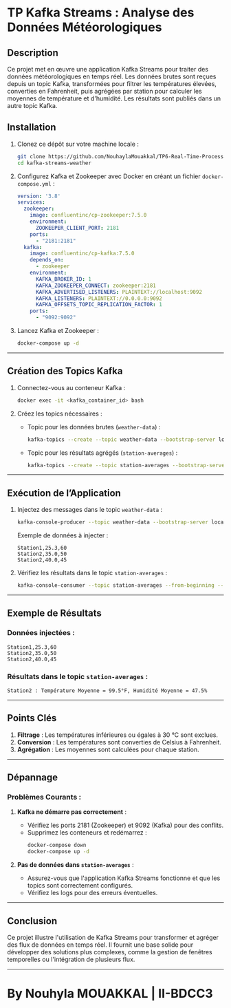 # **TP Kafka Streams : Analyse des Données Météorologiques**

## **Description**
Ce projet met en œuvre une application Kafka Streams pour traiter des données météorologiques en temps réel. Les données brutes sont reçues depuis un topic Kafka, transformées pour filtrer les températures élevées, converties en Fahrenheit, puis agrégées par station pour calculer les moyennes de température et d'humidité. Les résultats sont publiés dans un autre topic Kafka.

## **Installation**
1. Clonez ce dépôt sur votre machine locale :
   ```bash
   git clone https://github.com/NouhaylaMouakkal/TP6-Real-Time-Processing-using-Kafka-Streams.git
   cd kafka-streams-weather
   ```

2. Configurez Kafka et Zookeeper avec Docker en créant un fichier `docker-compose.yml` :
   ```yaml
   version: '3.8'
   services:
     zookeeper:
       image: confluentinc/cp-zookeeper:7.5.0
       environment:
         ZOOKEEPER_CLIENT_PORT: 2181
       ports:
         - "2181:2181"
     kafka:
       image: confluentinc/cp-kafka:7.5.0
       depends_on:
         - zookeeper
       environment:
         KAFKA_BROKER_ID: 1
         KAFKA_ZOOKEEPER_CONNECT: zookeeper:2181
         KAFKA_ADVERTISED_LISTENERS: PLAINTEXT://localhost:9092
         KAFKA_LISTENERS: PLAINTEXT://0.0.0.0:9092
         KAFKA_OFFSETS_TOPIC_REPLICATION_FACTOR: 1
       ports:
         - "9092:9092"
   ```

3. Lancez Kafka et Zookeeper :
   ```bash
   docker-compose up -d
   ```

---

## **Création des Topics Kafka**
1. Connectez-vous au conteneur Kafka :
   ```bash
   docker exec -it <kafka_container_id> bash
   ```

2. Créez les topics nécessaires :
   - Topic pour les données brutes (`weather-data`) :
     ```bash
     kafka-topics --create --topic weather-data --bootstrap-server localhost:9092 --partitions 1 --replication-factor 1
     ```
   - Topic pour les résultats agrégés (`station-averages`) :
     ```bash
     kafka-topics --create --topic station-averages --bootstrap-server localhost:9092 --partitions 1 --replication-factor 1
     ```

---

## **Exécution de l’Application**

1. Injectez des messages dans le topic `weather-data` :
   ```bash
   kafka-console-producer --topic weather-data --bootstrap-server localhost:9092
   ```
   Exemple de données à injecter :
   ```
   Station1,25.3,60
   Station2,35.0,50
   Station2,40.0,45
   ```

2. Vérifiez les résultats dans le topic `station-averages` :
   ```bash
   kafka-console-consumer --topic station-averages --from-beginning --bootstrap-server localhost:9092
   ```

---

## **Exemple de Résultats**
### Données injectées :
```
Station1,25.3,60
Station2,35.0,50
Station2,40.0,45
```

### Résultats dans le topic `station-averages` :
```
Station2 : Température Moyenne = 99.5°F, Humidité Moyenne = 47.5%
```

---

## **Points Clés**
1. **Filtrage** : Les températures inférieures ou égales à 30 °C sont exclues.
2. **Conversion** : Les températures sont converties de Celsius à Fahrenheit.
3. **Agrégation** : Les moyennes sont calculées pour chaque station.

---

## **Dépannage**
### Problèmes Courants :
1. **Kafka ne démarre pas correctement** :
   - Vérifiez les ports 2181 (Zookeeper) et 9092 (Kafka) pour des conflits.
   - Supprimez les conteneurs et redémarrez :
     ```bash
     docker-compose down
     docker-compose up -d
     ```

2. **Pas de données dans `station-averages`** :
   - Assurez-vous que l'application Kafka Streams fonctionne et que les topics sont correctement configurés.
   - Vérifiez les logs pour des erreurs éventuelles.

---

## **Conclusion**
Ce projet illustre l'utilisation de Kafka Streams pour transformer et agréger des flux de données en temps réel. Il fournit une base solide pour développer des solutions plus complexes, comme la gestion de fenêtres temporelles ou l'intégration de plusieurs flux.

--- 

# By Nouhyla MOUAKKAL | II-BDCC3
